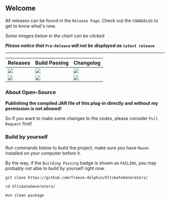 ## Welcome

All releases can be found in the `Release Page`.
Check out the `CHANGELOG` to get to know what's new.

*Some images below in the chart can be clicked*

***Please notice that `Pre-Release` will not be displayed as `latest release`***

---

| Releases | Build Passing | Changelog |
| ---- | ---- | ---- |
| <a href="https://github.com/freeze-dolphin/UltimateGenerators/releases/latest/"><img src="https://img.shields.io/badge/rls-Latest-orange?style=for-the-badge"> | <img src="https://img.shields.io/github/workflow/status/freeze-dolphin/UltimateGenerators/Java%20CI%20with%20Maven/master?style=for-the-badge"> | <a href="https://github.com/freeze-dolphin/UltimateGenerators/blob/master/CHANGELOG"><img src="https://img.shields.io/badge/File-Changelog-B8BFFF?style=for-the-badge"> |
| <a href="https://github.com/freeze-dolphin/UltimateGenerators/releases"><img src="https://img.shields.io/badge/Page-Releases-lime?style=for-the-badge"> | <img src="https://img.shields.io/badge/__-Placeholder-white?style=for-the-badge"> | <img src="https://img.shields.io/badge/__-Placeholder-white?style=for-the-badge"> |

### About Open-Source

**Publishing the compiled JAR file of this plug-in directly and without my permission is not allowed!**

So if you want to make some changes to the codes, please consider `Pull Request` first!

### Build by yourself

Run commands below to build the project, make sure you have `Maven` installed on your computer before it.

By the way, if the `Building Passing` badge is shown as `FAILING`, you may probably not able to build by yourself right now.

```shell
git clone https://github.com/freeze-dolphin/UltimateGenerators/

cd UltimateGenerators/

mvn clean package
```
